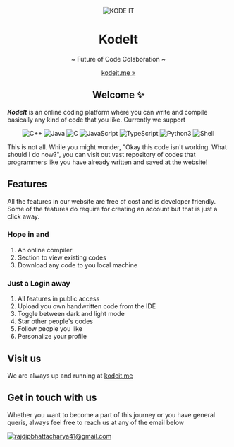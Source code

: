 <div align="center">

![KODE IT](https://user-images.githubusercontent.com/74916308/185300612-99850661-bee3-4a21-874f-9e61b01fa33d.png)


# KodeIt

~ Future of Code Colaboration ~

</div>

<div align="center">

[kodeit.me »](http://www.kodeit.me/)

</div>

<div align="center">

## Welcome ✨

</div>

***KodeIt*** is an online coding platform where you can write and compile basically any kind of code that you like.
Currently we support

<div align="center">

   ![C++](https://img.shields.io/badge/C%2B%2B-00599C?style=for-the-badge&logo=c%2B%2B&logoColor=white)
   ![Java](https://res.cloudinary.com/practicaldev/image/fetch/s--KR6jSVNe--/c_limit%2Cf_auto%2Cfl_progressive%2Cq_auto%2Cw_880/https://img.shields.io/badge/Java-ED8B00%3Fstyle%3Dfor-the-badge%26logo%3Djava%26logoColor%3Dwhite)
   ![C](https://img.shields.io/badge/C-00599C?style=for-the-badge&logo=c&logoColor=white)
   ![JavaScript](https://img.shields.io/badge/JavaScript-F7DF1E?style=for-the-badge&logo=javascript&logoColor=black)
   ![TypeScript](https://img.shields.io/badge/TypeScript-0FAAFF?style=for-the-badge&logo=TypeScript&logoColor=white)
   ![Python3](https://img.shields.io/badge/Python-14354C?style=for-the-badge&logo=python&logoColor=white)
   ![Shell](https://img.shields.io/badge/Shell_Script-121011?style=for-the-badge&logo=gnu-bash&logoColor=white)
   
</div>

This is not all. While you might wonder, "Okay this code isn't working. What should I do now?", you can visit out vast repository of codes that programmers like you have already written and saved at the website!

## Features

All the features in our website are free of cost and is developer friendly. Some of the features do require for creating an account but that is just a click away.

### Hope in and

1. An online compiler
2. Section to view existing codes
3. Download any code to you local machine

### Just a Login away

1. All features in public access
2. Upload you own handwritten code from the IDE
3. Toggle between dark and light mode
4. Star other people's codes
5. Follow people you like
6. Personalize your profile

## Visit us

We are always up and running at [kodeit.me](http://www.kodeit.me)

## Get in touch with us

Whether you want to become a part of this journey or you have general queris, always feel free to reach us at any of the email below

[![rajdipbhattacharya41@gmail.com](https://img.shields.io/badge/Gmail-D14836?style=for-the-badge&logo=gmail&logoColor=white)](mailto:rajdipbhattacharya41@gmail.com)
